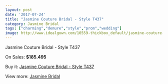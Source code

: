 ```yaml
---
layout: post
date: '2017-07-24'
title: "Jasmine Couture Bridal - Style T437"
category: Jasmine Bridal
tags: ["charming","demure","style","prom","wedding"]
image: http://www.idealgown.com/10559-thickbox_default/jasmine-couture-bridal-style-t437.jpg
---
```

Jasmine Couture Bridal - Style T437

On Sales: **$185.495**
<a href="https://www.idealgown.com/en/jasmine-bridal/4340-jasmine-couture-bridal-style-t437.html"><amp-img layout="responsive" width="600" height="600" src="//www.idealgown.com/10559-thickbox_default/jasmine-couture-bridal-style-t437.jpg" alt="Jasmine Couture Bridal - Style T437 0" /></a>
<a href="https://www.idealgown.com/en/jasmine-bridal/4340-jasmine-couture-bridal-style-t437.html"><amp-img layout="responsive" width="600" height="600" src="//www.idealgown.com/10560-thickbox_default/jasmine-couture-bridal-style-t437.jpg" alt="Jasmine Couture Bridal - Style T437 1" /></a>

Buy it: [Jasmine Couture Bridal - Style T437](https://www.idealgown.com/en/jasmine-bridal/4340-jasmine-couture-bridal-style-t437.html "Jasmine Couture Bridal - Style T437")

View more: [Jasmine Bridal](https://www.idealgown.com/en/50-jasmine-bridal "Jasmine Bridal")